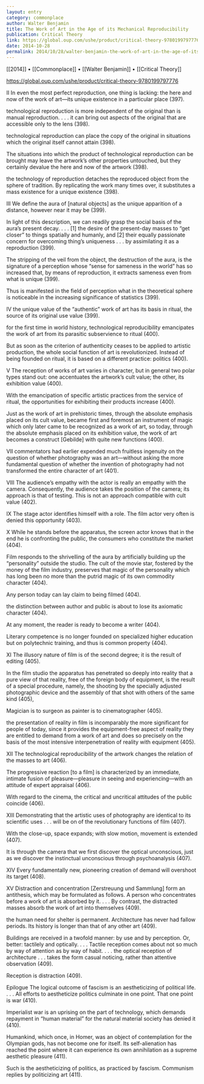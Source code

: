 ```yaml
---
layout: entry
category: commonplace
author: Walter Benjamin
title: The Work of Art in the Age of its Mechanical Reproducibility
publication: Critical Theory
link: https://global.oup.com/ushe/product/critical-theory-9780199797776
date: 2014-10-28
permalink: 2014/10/28/walter-benjamin-the-work-of-art-in-the-age-of-its-mechanical-reproducibility
---
```


[[2014]] • [[Commonplace]] • [[Walter Benjamin]] • [[Critical Theory]]

https://global.oup.com/ushe/product/critical-theory-9780199797776

II 
In even the most perfect reproduction, one thing is lacking: the here and now of the work of art—its unique existence in a particular place (397).


technological reproduction is more independent of the original than is manual reproduction. . . . it can bring out aspects of the original that are accessible only to the lens (398).


technological reproduction can place the copy of the original in situations which the original itself cannot attain (398).


The situations into which the product of technological reproduction can be brought may leave the artwork’s other properties untouched, but they certainly devalue the here and now of the artwork (398).


the technology of reproduction detaches the reproduced object from the sphere of tradition. By replicating the work many times over, it substitutes a mass existence for a unique existence (398).


III
We define the aura of [natural objects] as the unique apparition of a distance, however near it may be (399).


In light of this description, we can readily grasp the social basis of the aura’s present decay. . . . [1] the desire of the present-day masses to “get closer” to things spatially and humanly, and [2] their equally passionate concern for overcoming thing’s uniqueness . . . by assimilating it as a reproduction (399).


The stripping of the veil from the object, the destruction of the aura, is the signature of a perception whose “sense for sameness in the world” has so increased that, by means of reproduction, it extracts sameness even from what is unique (399).


Thus is manifested in the field of perception what in the theoretical sphere is noticeable in the increasing significance of statistics (399).


IV
the unique value of the “authentic” work of art has its basis in ritual, the source of its original use value (399).


for the first time in world history, technological reproducibility emancipates the work of art from its parasitic subservience to ritual (400).


But as soon as the criterion of authenticity ceases to be applied to artistic production, the whole social function of art is revolutionized. Instead of being founded on ritual, it is based on a different practice: politics (400).


V
The reception of works of art varies in character, but in general two polar types stand out: one accentuates the artwork’s cult value; the other, its exhibition value (400).


With the emancipation of specific artistic practices from the service of ritual, the opportunities for exhibiting their products increase (400).


Just as the work of art in prehistoric times, through the absolute emphasis placed on its cult value, became first and foremost an instrument of magic which only later came to be recognized as a work of art, so today, through the absolute emphasis placed on its exhibition value, the work of art becomes a construct [Gebilde] with quite new functions (400).


VII
commentators had earlier expended much fruitless ingenuity on the question of whether photography was an art—without asking the more fundamental question of whether the invention of photography had not transformed the entire character of art (401).


VIII
The audience’s empathy with the actor is really an empathy with the camera. Consequently, the audience takes the position of the camera; its approach is that of testing. This is not an approach compatible with cult value (402).


IX
The stage actor identifies himself with a role. The film actor very often is denied this opportunity (403).


X
While he stands before the apparatus, the screen actor knows that in the end he is confronting the public, the consumers who constitute the market (404).


Film responds to the shrivelling of the aura by artificially building up the “personality” outside the studio. The cult of the movie star, fostered by the money of the film industry, preserves that magic of the personality which has long been no more than the putrid magic of its own commodity character (404).


Any person today can lay claim to being filmed (404).


the distinction between author and public is about to lose its axiomatic character (404).


At any moment, the reader is ready to become a writer (404).


Literary competence is no longer founded on specialized higher education but on polytechnic training, and thus is common property (404).


XI
The illusory nature of film is of the second degree; it is the result of editing (405).


In the film studio the apparatus has penetrated so deeply into reality that a pure view of that reality, free of the foreign body of equipment, is the result of a special procedure, namely, the shooting by the specially adjusted photographic device and the assembly of that shot with others of the same kind (405),


Magician is to surgeon as painter is to cinematographer (405).


the presentation of reality in film is incomparably the more significant for people of today, since it provides the equipment-free aspect of reality they are entitled to demand from a work of art and does so precisely on the basis of the most intensive interpenetration of reality with equipment (405).


XII
The technological reproducibility of the artwork changes the relation of the masses to art (406).


The progressive reaction [to a film] is characterized by an immediate, intimate fusion of pleasure—pleasure in seeing and experiencing—with an attitude of expert appraisal (406).


With regard to the cinema, the critical and uncritical attitudes of the public coincide (406).


XIII
Demonstrating that the artistic uses of photography are identical to its scientific uses . . . will be on of the revolutionary functions of film (407).


With the close-up, space expands; with slow motion, movement is extended (407).


It is through the camera that we first discover the optical unconscious, just as we discover the instinctual unconscious through psychoanalysis (407).


XIV
Every fundamentally new, pioneering creation of demand will overshoot its target (408).


XV
Distraction and concentration [Zerstreuung und Sammlung] form an antithesis, which may be formulated as follows. A person who concentrates before a work of art is absorbed by it. . . . By contrast, the distracted masses absorb the work of art into themselves (409).


the human need for shelter is permanent. Architecture has never had fallow periods. Its history is longer than that of any other art (409).


Buildings are received in a twofold manner: by use and by perception. Or, better: tactilely and optically. . . . Tactile reception comes about not so much by way of attention as by way of habit. . . . the optical reception of architecture . . . takes the form casual noticing, rather than attentive observation (409).


Reception is distraction (409).


Epilogue
The logical outcome of fascism is an aestheticizing of political life. . . . All efforts to aestheticize politics culminate in one point. That one point is war (410).


Imperialist war is an uprising on the part of technology, which demands repayment in “human material” for the natural material society has denied it (410).


Humankind, which once, in Homer, was an object of contemplation for the Olympian gods, has not become one for itself. Its self-alienation has reached the point where it can experience its own annihilation as a supreme aesthetic pleasure (411).


Such is the aestheticizing of politics, as practiced by fascism. Communism replies by politicizing art (411).


